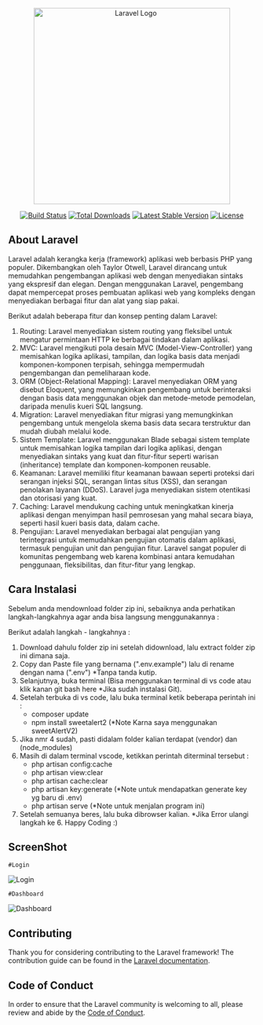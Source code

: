 <p align="center"><a href="https://laravel.com" target="_blank"><img src="https://raw.githubusercontent.com/laravel/art/master/logo-lockup/5%20SVG/2%20CMYK/1%20Full%20Color/laravel-logolockup-cmyk-red.svg" width="400" alt="Laravel Logo"></a></p>

<p align="center">
<a href="https://github.com/laravel/framework/actions"><img src="https://github.com/laravel/framework/workflows/tests/badge.svg" alt="Build Status"></a>
<a href="https://packagist.org/packages/laravel/framework"><img src="https://img.shields.io/packagist/dt/laravel/framework" alt="Total Downloads"></a>
<a href="https://packagist.org/packages/laravel/framework"><img src="https://img.shields.io/packagist/v/laravel/framework" alt="Latest Stable Version"></a>
<a href="https://packagist.org/packages/laravel/framework"><img src="https://img.shields.io/packagist/l/laravel/framework" alt="License"></a>
</p>

## About Laravel

Laravel adalah kerangka kerja (framework) aplikasi web berbasis PHP yang populer. Dikembangkan oleh Taylor Otwell, Laravel dirancang untuk memudahkan pengembangan aplikasi web dengan menyediakan sintaks yang ekspresif dan elegan. Dengan menggunakan Laravel, pengembang dapat mempercepat proses pembuatan aplikasi web yang kompleks dengan menyediakan berbagai fitur dan alat yang siap pakai.

Berikut adalah beberapa fitur dan konsep penting dalam Laravel:

1. Routing: Laravel menyediakan sistem routing yang fleksibel untuk mengatur permintaan HTTP ke berbagai tindakan dalam aplikasi.
2. MVC: Laravel mengikuti pola desain MVC (Model-View-Controller) yang memisahkan logika aplikasi, tampilan, dan logika basis data menjadi komponen-komponen terpisah, sehingga mempermudah pengembangan dan pemeliharaan kode.
3. ORM (Object-Relational Mapping): Laravel menyediakan ORM yang disebut Eloquent, yang memungkinkan pengembang untuk berinteraksi dengan basis data menggunakan objek dan metode-metode pemodelan, daripada menulis kueri SQL langsung.
4. Migration: Laravel menyediakan fitur migrasi yang memungkinkan pengembang untuk mengelola skema basis data secara terstruktur dan mudah diubah melalui kode.
5. Sistem Template: Laravel menggunakan Blade sebagai sistem template untuk memisahkan logika tampilan dari logika aplikasi, dengan menyediakan sintaks yang kuat dan fitur-fitur seperti warisan (inheritance) template dan komponen-komponen reusable.
6. Keamanan: Laravel memiliki fitur keamanan bawaan seperti proteksi dari serangan injeksi SQL, serangan lintas situs (XSS), dan serangan penolakan layanan (DDoS). Laravel juga menyediakan sistem otentikasi dan otorisasi yang kuat.
7. Caching: Laravel mendukung caching untuk meningkatkan kinerja aplikasi dengan menyimpan hasil pemrosesan yang mahal secara biaya, seperti hasil kueri basis data, dalam cache.
8. Pengujian: Laravel menyediakan berbagai alat pengujian yang terintegrasi untuk memudahkan pengujian otomatis dalam aplikasi, termasuk pengujian unit dan pengujian fitur.
Laravel sangat populer di komunitas pengembang web karena kombinasi antara kemudahan penggunaan, fleksibilitas, dan fitur-fitur yang lengkap.

## Cara Instalasi

Sebelum anda mendownload folder zip ini, sebaiknya anda perhatikan langkah-langkahnya agar anda bisa langsung menggunakannya :

Berikut adalah langkah - langkahnya :

1. Download dahulu folder zip ini setelah didownload, lalu extract folder zip ini dimana saja.
2. Copy dan Paste file yang bernama (".env.example") lalu di rename dengan nama (".env") *Tanpa tanda kutip.
3. Selanjutnya, buka terminal (Bisa menggunakan terminal di vs code atau klik kanan git bash here *Jika sudah instalasi Git).
4. Setelah terbuka di vs code, lalu buka terminal ketik beberapa perintah ini : 
    - composer update
    - npm install sweetalert2 (*Note Karna saya menggunakan sweetAlertV2)
5. Jika nmr 4 sudah, pasti didalam folder kalian terdapat (vendor) dan (node_modules)
6. Masih di dalam terminal vscode, ketikkan perintah diterminal tersebut :
    - php artisan config:cache
    - php artisan view:clear
    - php artisan cache:clear
    - php artisan key:generate (*Note untuk mendapatkan generate key yg baru di .env)
    - php artisan serve (*Note untuk menjalan program ini)
7. Setelah semuanya beres, lalu buka dibrowser kalian.
    *Jika Error ulangi langkah ke 6. Happy Coding :)

## ScreenShot

    #Login

![Login](https://github.com/Dhanz199/Laravel9.x-Crud-Sweet/assets/68377029/9f934ec1-f693-4828-8dc7-0a6d82b15904)

    #Dashboard

![Dashboard](https://github.com/Dhanz199/Laravel9.x-Crud-Sweet/assets/68377029/cf6ebbd6-8252-4974-bbf7-23f62e34aa31)

## Contributing

Thank you for considering contributing to the Laravel framework! The contribution guide can be found in the [Laravel documentation](https://laravel.com/docs/contributions).

## Code of Conduct

In order to ensure that the Laravel community is welcoming to all, please review and abide by the [Code of Conduct](https://laravel.com/docs/contributions#code-of-conduct).




